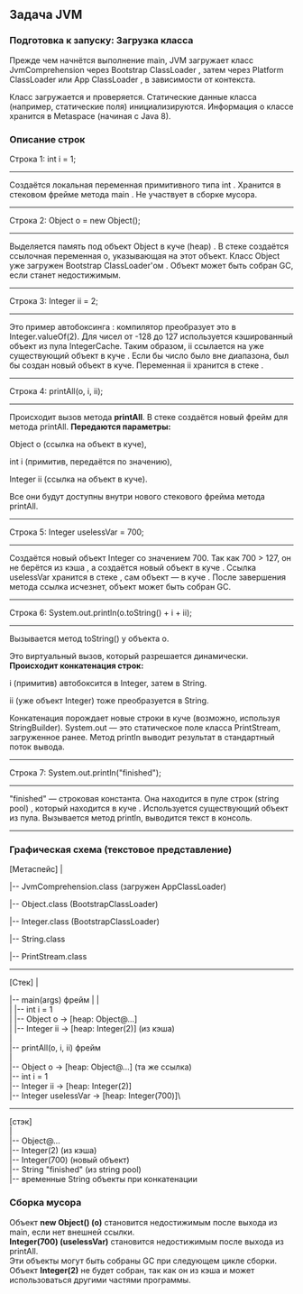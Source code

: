 ## Задача JVM

### Подготовка к запуску: Загрузка класса
Прежде чем начнётся выполнение main, JVM загружает класс JvmComprehension через Bootstrap ClassLoader , затем через Platform ClassLoader или App ClassLoader , в зависимости от контекста.

Класс загружается и проверяется.
Статические данные класса (например, статические поля) инициализируются.
Информация о классе хранится в Metaspace (начиная с Java 8).
### Описание строк
Строка 1: int i = 1;
_____
Создаётся локальная переменная примитивного типа int .
Хранится в стековом фрейме метода main .
Не участвует в сборке мусора.
____
Строка 2: Object o = new Object();
***
Выделяется память под объект Object в куче (heap) .
В стеке создаётся ссылочная переменная o, указывающая на этот объект.
Класс Object уже загружен Bootstrap ClassLoader'ом .
Объект может быть собран GC, если станет недостижимым.
***
Строка 3: Integer ii = 2;
***
Это пример автобоксинга : компилятор преобразует это в Integer.valueOf(2).
Для чисел от -128 до 127 используется кэшированный объект из пула IntegerCache.
Таким образом, ii ссылается на уже существующий объект в куче .
Если бы число было вне диапазона, был бы создан новый объект в куче.
Переменная ii хранится в стеке .
***
Строка 4: printAll(o, i, ii);
***
Происходит вызов метода **printAll**.
В стеке создаётся новый фрейм для метода printAll.
**Передаются параметры:**

Object o (ссылка на объект в куче),

int i (примитив, передаётся по значению),

Integer ii (ссылка на объект в куче).

Все они будут доступны внутри нового стекового фрейма метода printAll.

***
Строка 5: Integer uselessVar = 700;
***
Создаётся новый объект Integer со значением 700.
Так как 700 > 127, он не берётся из кэша , а создаётся новый объект в куче .
Ссылка uselessVar хранится в стеке , сам объект — в куче .
После завершения метода ссылка исчезнет, объект может быть собран GC.
***
Строка 6: System.out.println(o.toString() + i + ii);
***
Вызывается метод toString() у объекта o. 

Это виртуальный вызов, который разрешается динамически.
**Происходит конкатенация строк:**

i (примитив) автобоксится в Integer, затем в String.

ii (уже объект Integer) тоже преобразуется в String.

Конкатенация порождает новые строки в куче (возможно, используя StringBuilder).
System.out — это статическое поле класса PrintStream, загруженное ранее.
Метод println выводит результат в стандартный поток вывода.
***
Строка 7: System.out.println("finished");
***
"finished" — строковая константа. Она находится в пуле строк (string pool) , который находится в куче .
Используется существующий объект из пула.
Вызывается метод println, выводится текст в консоль.
***
### Графическая схема (текстовое представление)

[Метаспейс]
|

|-- JvmComprehension.class (загружен AppClassLoader)

|-- Object.class (BootstrapClassLoader)

|-- Integer.class (BootstrapClassLoader)

|-- String.class

|-- PrintStream.class
***
[Стек]
|

|-- main(args) фрейм
|   |\
|   |-- int i = 1\
|   |-- Object o → [heap: Object@...]\
|   |-- Integer ii → [heap: Integer(2)] (из кэша)\
|\
|-- printAll(o, i, ii) фрейм\
|\
|-- Object o → [heap: Object@...] (та же ссылка)\
|-- int i = 1\
|-- Integer ii → [heap: Integer(2)]\
|-- Integer uselessVar → [heap: Integer(700)]\
****
[стэк]\
|\
|-- Object@...\
|-- Integer(2) (из кэша)\
|-- Integer(700) (новый объект)\
|-- String "finished" (из string pool)\
|-- временные String объекты при конкатенации

### Сборка мусора
Объект **new Object() (o)** становится недостижимым после выхода из main, если нет внешней ссылки.\
**Integer(700) (uselessVar)** становится недостижимым после выхода из printAll.\
Эти объекты могут быть собраны GC при следующем цикле сборки.\
Объект **Integer(2)** не будет собран, так как он из кэша и может использоваться другими частями программы.